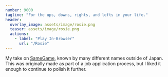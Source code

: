 ```yaml
---
number: 9000
tagline: "For the ups, downs, rights, and lefts in your life."
header:
  overlay_image: assets/image/rosie.png
  teaser: assets/image/rosie.png
  actions:
    - label: "Play In-Browser"
      url: "/Rosie"
---
```


My take on [SameGame](https://en.wikipedia.org/wiki/SameGame),
known by many different names outside of Japan.
This was originally made as part of a job application process,
but I liked it enough to continue to polish it further.